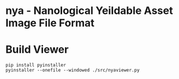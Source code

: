 # nya - Nanological Yeildable Asset Image File Format

# Build Viewer

```
pip install pyinstaller
pyinstaller --onefile --windowed ./src/nyaviewer.py
```